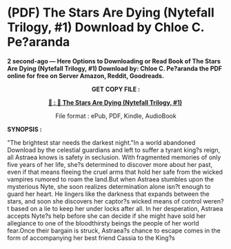 # (PDF) The Stars Are Dying (Nytefall Trilogy, #1) Download by Chloe C. Pe?aranda

<p><strong>2 second-ago &mdash; Here Options to Downloading or Read Book of The Stars Are Dying (Nytefall Trilogy, #1) Download by: Chloe C. Pe?aranda the PDF online for free on Server Amazon, Reddit, Goodreads.</strong></p>
<p style="text-align: center;"><strong>GET COPY FILE :</strong></p>
<p style="text-align: center;"><strong><a href="https://us.ebookarea.xyz/?book=206101574-the-stars-are-dying" target="_blank" rel="noopener">📢 : 🔗 The Stars Are Dying (Nytefall Trilogy, #1)</a>&nbsp;</strong></p>
<p style="text-align: center;">File format : ePub, PDF, Kindle, AudioBook</p>
<p><strong>SYNOPSIS :</strong></p>
<p>"The brightest star needs the darkest night."In a world abandoned Download by the celestial guardians and left to suffer a tyrant king?s reign, all Astraea knows is safety in seclusion. With fragmented memories of only five years of her life, she?s determined to discover more about her past, even if that means fleeing the cruel arms that hold her safe from the wicked vampires rumored to roam the land.But when Astraea stumbles upon the mysterious Nyte, she soon realizes determination alone isn?t enough to guard her heart. He lingers like the darkness that expands between the stars, and soon she discovers her captor?s wicked means of control weren?t based on a lie to keep her under locks after all. In her desperation, Astraea accepts Nyte?s help before she can decide if she might have sold her allegiance to one of the bloodthirsty beings the people of her world fear.Once their bargain is struck, Astraea?s chance to escape comes in the form of accompanying her best friend Cassia to the King?s</p>
